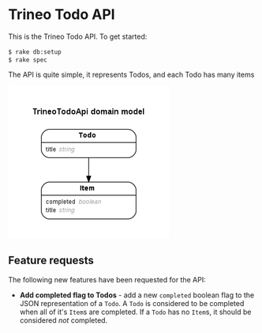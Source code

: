 Trineo Todo API
===============

This is the Trineo Todo API.  To get started:

```
$ rake db:setup
$ rake spec
```

The API is quite simple, it represents Todos, and each Todo has many items

![Trineo Todo API ERD](doc/erd.png)

Feature requests
----------------

The following new features have been requested for the API:

- **Add completed flag to Todos** - add a new `completed` boolean flag to the
  JSON representation of a `Todo`.  A `Todo` is considered to be completed when
  all of it's `Item`s are completed.  If a `Todo` has no `Item`s, it should
  be considered *not* completed.
